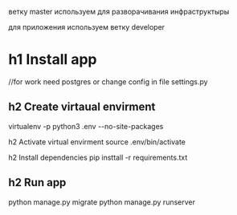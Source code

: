 ветку master используем для разворачивания инфраструктыры

для приложения используем ветку developer


h1 Install app 
======================
//for work need postgres or change config in file settings.py



h2 Create virtaual envirment
-----------------------
virtualenv -p python3 .env --no-site-packages

h2 Activate virtual envirment
source .env/bin/activate

h2 Install dependencies
pip insttall -r requirements.txt

h2  Run app
------------------------  
python manage.py migrate
python manage.py runserver 


